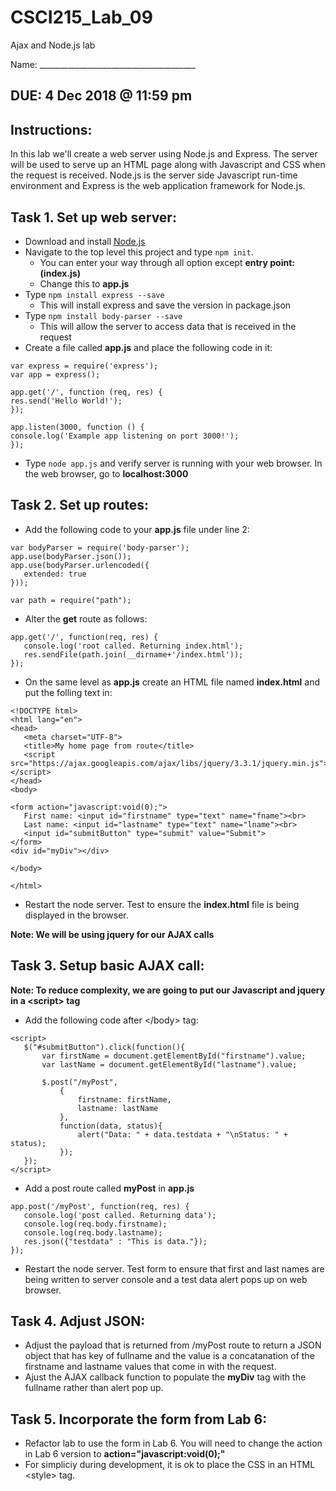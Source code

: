 # CSCI215_Lab_09
Ajax and Node.js lab

Name: _______________________________________

## DUE: 4 Dec 2018 @ 11:59 pm

## Instructions:
In this lab we'll create a web server using Node.js and Express. The server will be used to serve up an HTML page along with Javascript and CSS when the request is received. Node.js is the server side Javascript run-time environment and Express is the web application framework for Node.js.  

## Task 1. Set up web server:
  * Download and install [Node.js](https://nodejs.org/en/download/)
  * Navigate to the top level this project and type `npm init`.
    * You can enter your way through all option except **entry point: (index.js)**
    * Change this to **app.js**
  * Type `npm install express --save`
    * This will install express and save the version in package.json
  * Type `npm install body-parser --save`
    * This will allow the server to access data that is received in the request
  * Create a file called **app.js** and place the following code in it:
  ````
var express = require('express');
var app = express();

app.get('/', function (req, res) {
  res.send('Hello World!');
});

app.listen(3000, function () {
  console.log('Example app listening on port 3000!');
});
````
  * Type `node app.js` and verify server is running with your web browser. In the web browser, go to **localhost:3000**
  
## Task 2. Set up routes:
 * Add the following code to your **app.js** file under line 2:
 ````
var bodyParser = require('body-parser');
app.use(bodyParser.json());
app.use(bodyParser.urlencoded({
    extended: true
}));

var path = require("path");
````
 * Alter the **get** route as follows:
 ````
 app.get('/', function(req, res) {
    console.log('root called. Returning index.html');
    res.sendFile(path.join(__dirname+'/index.html'));
});
````
 * On the same level as **app.js** create an HTML file named **index.html** and put the folling text in:
 ````
 <!DOCTYPE html>
<html lang="en">
<head>
    <meta charset="UTF-8">
    <title>My home page from route</title>
    <script src="https://ajax.googleapis.com/ajax/libs/jquery/3.3.1/jquery.min.js"></script>
</head>
<body>

<form action="javascript:void(0);">
    First name: <input id="firstname" type="text" name="fname"><br>
    Last name: <input id="lastname" type="text" name="lname"><br>
    <input id="submitButton" type="submit" value="Submit">
</form>
<div id="myDiv"></div>

</body>

</html>
````
 * Restart the node server. Test to ensure the **index.html** file is being displayed in the browser.
 
**Note: We will be using jquery for our AJAX calls**
## Task 3. Setup basic AJAX call:
**Note: To reduce complexity, we are going to put our Javascript and jquery in a \<script\> tag**
 * Add the following code after \</body\> tag:
 ````
<script>
    $("#submitButton").click(function(){
        var firstName = document.getElementById("firstname").value;
        var lastName = document.getElementById("lastname").value;

        $.post("/myPost",
            {
                firstname: firstName,
                lastname: lastName
            },
            function(data, status){
                alert("Data: " + data.testdata + "\nStatus: " + status);
            });
    });
</script>
````
 * Add a post route called **myPost** in **app.js**
 ````
 app.post('/myPost', function(req, res) {
    console.log('post called. Returning data');
    console.log(req.body.firstname);
    console.log(req.body.lastname);
    res.json({"testdata" : "This is data."});
});
````
 * Restart the node server. Test form to ensure that first and last names are being written to server console and a test data alert pops up on web browser.
 
## Task 4. Adjust JSON:
 * Adjust the payload that is returned from /myPost route to return a JSON object that has key of fullname and the value is a concatanation of the firstname and lastname values that come in with the request.
 * Ajust the AJAX callback function to populate the **myDiv** tag with the fullname rather than alert pop up.
 
 
## Task 5. Incorporate the form from Lab 6:
 * Refactor lab to use the form in Lab 6. You will need to change the action in Lab 6 version to **action="javascript:void(0);"**
 * For simpliciy during development, it is ok to place the CSS in an HTML \<style\> tag.  
